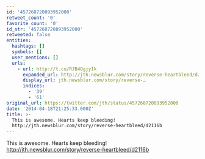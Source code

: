 ```yaml
---
id: '457268720893952000'
retweet_count: '0'
favorite_count: '0'
id_str: '457268720893952000'
retweeted: false
entities:
  hashtags: []
  symbols: []
  user_mentions: []
  urls:
    - url: http://t.co/RJB4QgjyIk
      expanded_url: http://jth.newsblur.com/story/reverse-heartbleed/d2116b
      display_url: jth.newsblur.com/story/reverse-…
      indices:
        - '39'
        - '61'
original_url: https://twitter.com/jth/status/457268720893952000
date: '2014-04-18T21:25:33.000Z'
title: >-
  This is awesome. Hearts keep bleeding!
  http://jth.newsblur.com/story/reverse-heartbleed/d2116b
---
```


This is awesome. Hearts keep bleeding! http://jth.newsblur.com/story/reverse-heartbleed/d2116b